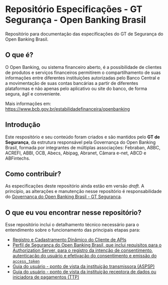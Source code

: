 # Repositório Especificações - GT Segurança - Open Banking Brasil

Repositório para documentação das especificações do GT de Segurança do Open Banking Brasil.

## O que é?

O Open Banking, ou sistema financeiro aberto, é a possibilidade de clientes de produtos e serviços financeiros permitirem o compartilhamento de suas informações entre diferentes instituições autorizadas pelo Banco Central e a movimentação de suas contas bancárias a partir de diferentes plataformas e não apenas pelo aplicativo ou site do banco, de forma segura, ágil e conveniente.

Mais informações em: https://www.bcb.gov.br/estabilidadefinanceira/openbanking

## Introdução

Este respositório e seu conteúdo foram criados e são mantidos pelo **GT de Segurança**, da estrutura responsável pela Governança do Open Banking Brasil, formada por integrantes de múltiplas associações: Febraban, ABBC, ACREFI, ABBI, OCB, Abecs, Abipag, Abranet, Câmara e-net, ABCD e ABFintechs.

## Como contribuir?

As especificações deste repositório ainda estão em versão *draft*. A princípio, as alterações e manutenção nesse repositório é responsabilidade do [Governança do Open Banking Brasil - GT Segurança](mailto:gt-seguranca@openbankingbr.org).

## O que eu vou encontrar nesse repositório?

Esse repositório inclui o detalhamento técnico necessário para o entendimento sobre o funcionamento das principais etapas para:
 - [Registro e Cadastramento Dinâmico do Cliente de APIs](https://github.com/OpenBanking-Brasil/specs-seguranca/blob/main/open-banking-brasil-dynamic-client-registration-1_ID1.md)
 - [Perfil de Segurança do Open Banking Brasil, que inclui requisitos para o Authorization Server, para o registro da intenção de consentimento, autenticação do usuário e efetivação do consentimento e emissão do `access_token`](https://github.com/OpenBanking-Brasil/specs-seguranca/blob/main/open-banking-brasil-financial-api-1_ID1.md)
 - [Guia do usuário - ponto de vista da instituição transmissora (ASPSP)](https://github.com/OpenBanking-Brasil/specs-seguranca/blob/main/aspsp-user-guide.md)
 - [Guia do usuário - ponto de vista da instituição receptora de dados ou iniciadora de pagamentos (TTP)](https://github.com/OpenBanking-Brasil/specs-seguranca/blob/main/aspsp-user-guide.md)